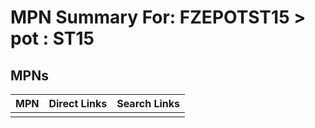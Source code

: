 



# MPN Summary For: FZEPOTST15 > pot : ST15

## MPNs
  

|MPN|Direct Links|Search Links|
| :--- | :--- | :--- |
||||

